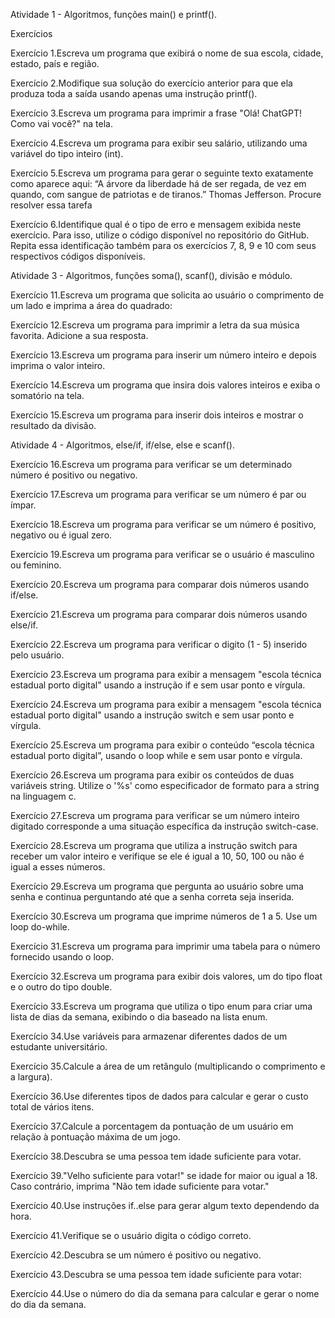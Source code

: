 Atividade 1 - Algoritmos, funções main() e printf().

Exercícios

Exercício 1.Escreva um programa que exibirá o nome de sua escola, cidade, estado, país e região.

Exercício 2.Modifique sua solução do exercício anterior para que ela produza toda a saída usando apenas uma instrução 
printf().

Exercício 3.Escreva um programa para imprimir a frase "Olá! ChatGPT! Como vai você?" na tela.

Exercício 4.Escreva um programa para exibir seu salário, utilizando uma variável do tipo inteiro (int).

Exercício 5.Escreva um programa para gerar o seguinte texto exatamente como aparece aqui:
“A árvore da liberdade há de ser regada, de vez em quando, com sangue de patriotas e de tiranos.”
Thomas Jefferson.
Procure resolver essa tarefa

Exercício 6.Identifique qual é o tipo de erro e mensagem exibida neste exercício. Para isso, utilize o código
disponível no repositório do GitHub. Repita essa identificação também para os exercícios 7, 8, 9 e 10 com seus
respectivos códigos disponíveis.


Atividade 3 -  Algoritmos, funções soma(), scanf(), divisão e módulo.

Exercício 11.Escreva um programa que solicita ao usuário  o comprimento de um lado e imprima a área do quadrado:

Exercício 12.Escreva um programa para imprimir a letra da sua música favorita.
Adicione a sua resposta.

Exercício 13.Escreva um programa para inserir um número inteiro e depois imprima o valor inteiro.

Exercício 14.Escreva um programa que insira dois valores inteiros e exiba o somatório na tela.

Exercício 15.Escreva um programa para inserir dois inteiros e mostrar o resultado da divisão.

Atividade 4 -  Algoritmos, else/if, if/else, else e scanf().

Exercício 16.Escreva um programa para verificar se um determinado número é positivo ou negativo.

Exercício 17.Escreva um programa para verificar se um número é par ou ímpar.

Exercício 18.Escreva um programa para verificar se um número é positivo, negativo ou é igual zero.

Exercício 19.Escreva um programa para verificar se o usuário é masculino ou feminino.

Exercício 20.Escreva um programa para comparar dois números usando if/else.

Exercício 21.Escreva um programa para comparar dois números usando else/if.

Exercício 22.Escreva um programa para verificar o digito (1 - 5) inserido pelo usuário.

Exercício 23.Escreva um programa para exibir a mensagem "escola técnica estadual porto digital" usando a instrução if 
e sem usar ponto e vírgula.

Exercício 24.Escreva um programa para exibir a mensagem "escola técnica estadual porto digital" usando a instrução switch
e sem usar ponto e vírgula.

Exercício 25.Escreva um programa para exibir o conteúdo “escola técnica estadual porto digital”, usando o loop while e sem 
usar ponto e vírgula.

Exercício 26.Escreva um programa para exibir os conteúdos de duas variáveis string. Utilize o '%s'  como especificador de 
formato para a string na linguagem c.

Exercício 27.Escreva um programa para verificar se um número inteiro digitado corresponde a uma situação específica da 
instrução switch-case.

Exercício 28.Escreva um programa que utiliza a instrução switch para receber um valor inteiro e verifique se ele é igual a 
10, 50, 100 ou não é igual a esses números.

Exercício 29.Escreva um programa que pergunta ao usuário sobre uma senha e continua perguntando até que a senha correta 
seja inserida.

Exercício 30.Escreva um programa que imprime números de 1 a 5. Use um loop do-while.

Exercício 31.Escreva um programa para imprimir uma tabela para o número fornecido usando o loop.

Exercício 32.Escreva um programa para exibir dois valores, um do tipo float e o outro do tipo double.

Exercício 33.Escreva um programa que utiliza o tipo enum para criar uma lista de dias da semana, exibindo o dia baseado na 
lista enum.

Exercício 34.Use variáveis para armazenar diferentes dados de um estudante universitário.

Exercício 35.Calcule a área de um retângulo (multiplicando o comprimento e a largura).

Exercício 36.Use diferentes tipos de dados para calcular e gerar o custo total de vários itens.

Exercício 37.Calcule a porcentagem da pontuação de um usuário em relação à pontuação máxima de um jogo.

Exercício 38.Descubra se uma pessoa tem idade suficiente para votar.

Exercício 39."Velho suficiente para votar!" se idade for maior ou igual a 18. Caso contrário, imprima "Não tem idade
suficiente para votar."

Exercício 40.Use instruções if..else para gerar algum texto dependendo da hora.

Exercício 41.Verifique se o usuário digita o código correto.

Exercício 42.Descubra se um número é positivo ou negativo.

Exercício 43.Descubra se uma pessoa tem idade suficiente para votar:

Exercício 44.Use o número do dia da semana para calcular e gerar o nome do dia da semana.
